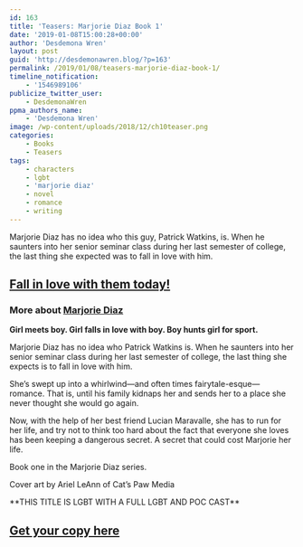 ```yaml
---
id: 163
title: 'Teasers: Marjorie Diaz Book 1'
date: '2019-01-08T15:00:28+00:00'
author: 'Desdemona Wren'
layout: post
guid: 'http://desdemonawren.blog/?p=163'
permalink: /2019/01/08/teasers-marjorie-diaz-book-1/
timeline_notification:
    - '1546989106'
publicize_twitter_user:
    - DesdemonaWren
ppma_authors_name:
    - 'Desdemona Wren'
image: /wp-content/uploads/2018/12/ch10teaser.png
categories:
    - Books
    - Teasers
tags:
    - characters
    - lgbt
    - 'marjorie diaz'
    - novel
    - romance
    - writing
---
```


Marjorie Diaz has no idea who this guy, Patrick Watkins, is. When he saunters into her senior seminar class during her last semester of college, the last thing she expected was to fall in love with him.

## [Fall in love with them today!](https://wp.me/p7iBgp-rD9)

### More about [Marjorie Diaz](https://www.amazon.com/dp/B07FBWBDYR?ref_=pe_3052080_276849420)

**Girl meets boy. Girl falls in love with boy. Boy hunts girl for sport.**

Marjorie Diaz has no idea who Patrick Watkins is. When he saunters into her senior seminar class during her last semester of college, the last thing she expects is to fall in love with him.

She’s swept up into a whirlwind—and often times fairytale-esque—romance. That is, until his family kidnaps her and sends her to a place she never thought she would go again.

Now, with the help of her best friend Lucian Maravalle, she has to run for her life, and try not to think too hard about the fact that everyone she loves has been keeping a dangerous secret. A secret that could cost Marjorie her life.

Book one in the Marjorie Diaz series.

Cover art by Ariel LeAnn of Cat’s Paw Media

\*\*THIS TITLE IS LGBT WITH A FULL LGBT AND POC CAST\*\*

## [Get your copy here](https://www.amazon.com/dp/B07FBWBDYR?ref_=pe_3052080_276849420)